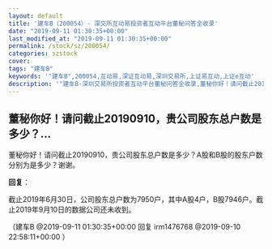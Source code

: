 ```yaml
---
layout: default
title: '建车B（200054）- 深交所互动易投资者互动平台董秘问答全收录'
date: "2019-09-11 01:30:35+00:00"
last_modified_at: "2019-09-11 01:30:35+00:00"
permalink: /stock/sz/200054/
categories: szstock
cover: 
tags: "建车B"
keywords: '"建车B",200054,互动易,深证互动易,深圳交易所,上证易互动,上证e互动'
description: '"建车B-深圳交易所投资者互动平台董秘问答全收录,董秘你好！请问截止20190910，贵公司股东总户数是多少？A股和B股的股东户数分别为是多少？谢谢。"'
---
```


## 董秘你好！请问截止20190910，贵公司股东总户数是多少？...

董秘你好！请问截止20190910，贵公司股东总户数是多少？A股和B股的股东户数分别为是多少？谢谢。

**回复**：

截止2019年6月30日，公司股东总户数为7950户，其中A股4户，B股7946户。截止2019年9月10日的数据公司还未收到。 

（建车B  @2019-09-11 01:30:35+00:00 回复 irm1476768  @2019-09-10 22:58:11+00:00 ）

